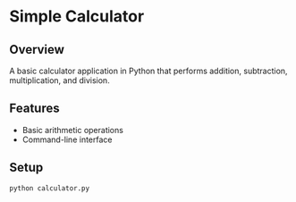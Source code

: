 # Simple Calculator

## Overview
A basic calculator application in Python that performs addition, subtraction, multiplication, and division.

## Features
- Basic arithmetic operations
- Command-line interface

## Setup
```bash
python calculator.py
